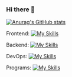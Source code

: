 ### Hi there 👋

[![Anurag's GitHub stats](https://github-readme-stats.vercel.app/api?username=xcxcxz&count_private=true&include_all_commits=true)](https://github.com/anuraghazra/github-readme-stats)

Frontend:
[![My Skills](https://skillicons.dev/icons?i=js,html,css,bootstrap)](https://skillicons.dev)

Backend:
[![My Skills](https://skillicons.dev/icons?i=java,spring)](https://skillicons.dev)

DevOps:
[![My Skills](https://skillicons.dev/icons?i=git,github)](https://skillicons.dev)

Programs:
[![My Skills](https://skillicons.dev/icons?i=idea,androidstudio,vim,vscode)](https://skillicons.dev)
<!--
**xcxcxz/xcxcxz** is a ✨ _special_ ✨ repository because its `README.md` (this file) appears on your GitHub profile.

Here are some ideas to get you started:

- 🔭 I’m currently working on ...
- 🌱 I’m currently learning ...
- 👯 I’m looking to collaborate on ...
- 🤔 I’m looking for help with ...
- 💬 Ask me about ...
- 📫 How to reach me: ...
- 😄 Pronouns: ...
- ⚡ Fun fact: ...
-->
